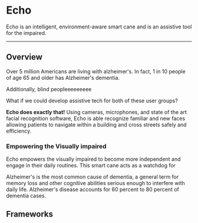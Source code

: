 # Echo
Echo is an intelligent, environment-aware smart cane and is an assistive tool for the impaired.
___
## Overview

Over 5 million Americans are living with alzheimer's. In fact, 1 in 10 people of age 65 and older has Alzheimer's dementia.

Additionally, blind peopleeeeeeeee

What if we could develop assistive tech for both of these user groups?

**Echo does exactly that!** Using cameras, microphones, and state of the art facial recognition software, Echo is able recognize familiar and new faces allowing patients to navigate within a building and cross streets safely and efficiency.

### Empowering the Visually impaired

Echo empowers the visually impaired to become more independent and engage in their daily routines. This smart cane acts as a watchdog for

Alzheimer's is the most common cause of dementia, a general term for memory loss and other cognitive abilities serious enough to interfere with daily life. Alzheimer's disease accounts for 60 percent to 80 percent of dementia cases.


## Frameworks
